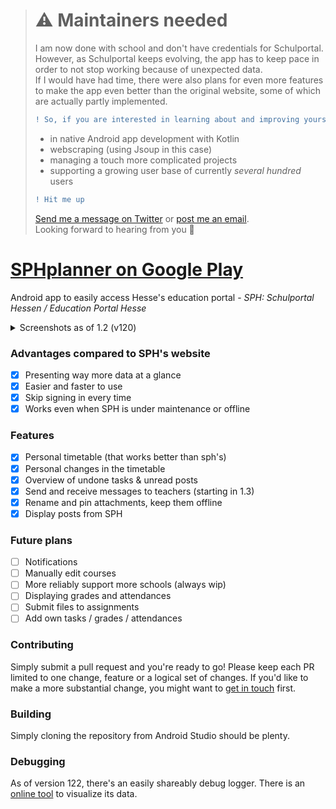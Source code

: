 > # ⚠ Maintainers needed
> I am now done with school and don't have credentials for Schulportal.<br/>
> However, as Schulportal keeps evolving, the app has to keep pace in order to not stop working because of unexpected data.<br/>
> If I would have had time, there were also plans for even more features to make the app even better than the original website, some of which are actually partly implemented.<br/>
> ```diff
> ! So, if you are interested in learning about and improving yourself: 
> ```
> - in native Android app development with Kotlin
> - webscraping (using Jsoup in this case)
> - managing a touch more complicated projects
> - supporting a growing user base of currently _several hundred_ users
> ```diff
> ! Hit me up 
> ```
> [Send me a message on Twitter](https://twitter.com/koenidv) or [post me an email](https://github.com/koenidv).<br/>
> Looking forward to hearing from you 👋

# [SPHplanner on Google Play](https://play.google.com/store/apps/details?id=de.koenidv.sph?utm_source=gh_head)
Android app to easily access Hesse's education portal - 
*SPH: Schulportal Hessen / Education Portal Hesse*

<details>

<summary>Screenshots as of 1.2 (v120)</summary>

<p float="left">
  <img src="https://play-lh.googleusercontent.com/W998xiTW5TvKZvtqZFm6hhVLo9ji97VgnDJ9Z86sMJEs53_kA0NU4ohTP9S2W1Pv7Q=w1920-h947-rw" width="200" />
  <img src="https://play-lh.googleusercontent.com/tYMyPkNZc6qIEbNMNbLksOuiLM9sPncAHFC74Nq-QB1pCetwCEls5baYFo2bhE--tTM=w1920-h947-rw" width="200" /> 
  <img src="https://play-lh.googleusercontent.com/htYdoaD9un77stFjNjDeuJ02bA8cTNpwsmv59uv6CWst8yvHsHomIPvpP-VqQfOU5Q=w1920-h947-rw" width="200" />
  <img src="https://play-lh.googleusercontent.com/W8Buymrj0ShiNaHG3CcXcVh2RcztyA1Tgm4U7xMCqF1cBQzrJyhVLRb89jOZpjXuHA=w1920-h947-rw" width="200" />
</p>

</details>

### Advantages compared to SPH's website
- [x] Presenting way more data at a glance
- [x] Easier and faster to use
- [x] Skip signing in every time 
- [x] Works even when SPH is under maintenance or offline

### Features
- [x] Personal timetable (that works better than sph's)
- [x] Personal changes in the timetable
- [x] Overview of undone tasks & unread posts
- [x] Send and receive messages to teachers (starting in 1.3)
- [x] Rename and pin attachments, keep them offline
- [x] Display posts from SPH

### Future plans
- [ ] Notifications
- [ ] Manually edit courses
- [ ] More reliably support more schools (always wip)
- [ ] Displaying grades and attendances 
- [ ] Submit files to assignments
- [ ] Add own tasks / grades / attendances

### Contributing
Simply submit a pull request and you're ready to go!
Please keep each PR limited to one change, feature or a logical set of changes.
If you'd like to make a more substantial change, you might want to [get in touch](mailto:32238636+koenidv@users.noreply.github.com) first.

### Building
Simply cloning the repository from Android Studio should be plenty.

### Debugging
As of version 122, there's an easily shareably debug logger. There is an [online tool](https://koenidv.github.io/sph-planner/debugger) to visualize its data.
